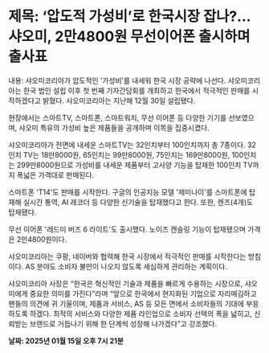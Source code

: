 # **제목: ‘압도적 가성비’로 한국시장 잡나?… 샤오미, 2만4800원 무선이어폰 출시하며 출사표**

  내용: 샤오미코리아가 압도적인 ‘가성비’를 내세워 한국 시장 공략에 나선다. 샤오미코리아는 한국 법인 설립 이후 첫 번째 기자간담회를 개최하고 한국에서 적극적인 판매를 시작하겠다고 밝혔다. 샤오미코리아는 지난해 12월 30일 설립됐다.

현장에서는 스마트TV, 스마트폰, 스마트워치, 무선 이어폰 등 다양한 기기를 선보였으며, 샤오미 특유의 가성비 높은 제품들을 공개하며 이목을 집중시켰다.

샤오미코리아가 전면에 내세운 스마트TV는 32인치부터 100인치까지 총 7종이다. 32인치 TV는 18만8000원, 65인치는 99만8000원, 75인치는 169만8000원, 100인치는 299만8000원으로 가성비를 내세운 제품부터 고사양 기능을 탑재한 100인치 TV까지 폭넓은 가격대로 판매된다.

스마트폰 'T14'도 판매를 시작한다. 구글의 인공지능 모델 '제미나이'를 스마트폰에 탑재해 실시간 통역, AI 레코더 등 다양한 신기술을 탑재했다고 한다. 또한, 렌즈(4개)도 탑재됐다.

무선 이어폰 '레드미 버즈 6 라이트'도 출시했다. 노이즈 캔슬링 기능이 탑재됐으며 가격은 2만4800원이다.

샤오미코리아는 쿠팡, 네이버와 협력해 한국 시장에서 적극적인 판매를 시작한다는 방침이다. AS 분야도 소비자 불만이 나오지 않도록 세심하게 관리하는 계획이다.

샤오미코리아 사장은 “한국은 혁신적인 기술과 제품을 빠르게 수용하는 시장으로, 샤오미에게 중요한 의미를 가진다”라며 “앞으로 한국에서 현지화된 기업으로 자리매김하고 팬들의 의견에 귀 기울이며, 제품과 서비스, AS 등 모든 면에서 소비자들의 기대에 부응하도록 하겠다. 최적의 서비스와 다양한 제품 라인업으로 소비자 선택의 폭을 넓히고, 신뢰받는 브랜드로 거듭나기 위해 한 단계씩 성장해 나가겠다”고 강조했다.

  **날짜: 2025년 01월 15일 오후 7시 21분**
